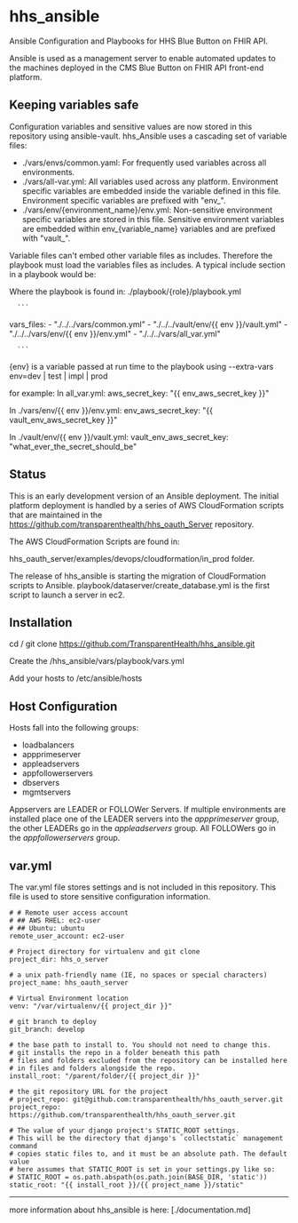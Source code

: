 # hhs_ansible
Ansible Configuration and Playbooks for HHS Blue Button on FHIR API.

Ansible is used as a management server to enable automated updates to the 
machines deployed in the CMS Blue Button on FHIR API front-end platform.

## Keeping variables safe
Configuration variables and sensitive values are now stored in this repository
using ansible-vault. hhs_Ansible uses a cascading set of variable files:

- ./vars/envs/common.yaml: For frequently used variables across all environments.
- ./vars/all-var.yml: All variables used across any platform. Environment specific 
variables are embedded inside the variable defined in this file. Environment specific
variables are prefixed with "env_".
- ./vars/env/{environment_name}/env.yml: Non-sensitive environment specific variables are 
stored in this file. Sensitive environment variables are embedded within env_{variable_name} variables
and are prefixed with "vault_".

Variable files can't embed other variable files as includes. Therefore the 
playbook must load the variables files as includes. A typical include section 
in a playbook would be:

Where the playbook is found in: ./playbook/{role}/playbook.yml

      ```
  vars_files:
    - "./../../vars/common.yml"
    - "./../../vault/env/{{ env }}/vault.yml"
    - "./../../vars/env/{{ env }}/env.yml"
    - "./../../vars/all_var.yml"
      
      ```  
{env} is a variable passed at run time to the playbook using 
--extra-vars env=dev | test | impl | prod

for example:
In all_var.yml:
aws_secret_key: "{{ env_aws_secret_key }}"

In ./vars/env/{{ env }}/env.yml:
env_aws_secret_key: "{{ vault_env_aws_secret_key }}"

In ./vault/env/{{ env }}/vault.yml:
vault_env_aws_secret_key: "what_ever_the_secret_should_be"


## Status
This is an early development version of an Ansible deployment. The initial 
platform deployment is handled by a series of AWS CloudFormation scripts that
are maintained in the https://github.com/transparenthealth/hhs_oauth_Server
repository.

The AWS CloudFormation Scripts are found in:

hhs_oauth_server/examples/devops/cloudformation/in_prod folder.

The release of hhs_ansible is starting the migration of CloudFormation 
scripts to Ansible. playbook/dataserver/create_database.yml is the first
script to launch a server in ec2.

## Installation

cd /
git clone https://github.com/TransparentHealth/hhs_ansible.git

Create the /hhs_ansible/vars/playbook/vars.yml

Add your hosts to /etc/ansible/hosts

## Host Configuration

Hosts fall into the following groups:
 - loadbalancers
 - appprimeserver
 - appleadservers
 - appfollowerservers
 - dbservers
 - mgmtservers

Appservers are LEADER or FOLLOWer Servers. If multiple environments are 
installed place one of the LEADER servers into the _appprimeserver_ group, the
other LEADERs go in the _appleadservers_ group. All FOLLOWers go in the
_appfollowerservers_ group.

## var.yml 

The var.yml file stores settings and is not included in this repository.
This file is used to store sensitive configuration information.


    # # Remote user access account
    # ## AWS RHEL: ec2-user
    # ## Ubuntu: ubuntu
    remote_user_account: ec2-user                           
    
    # Project directory for virtualenv and git clone
    project_dir: hhs_o_server 
    
    # a unix path-friendly name (IE, no spaces or special characters)
    project_name: hhs_oauth_server

    # Virtual Environment location
    venv: "/var/virtualenv/{{ project_dir }}"

    # git branch to deploy
    git_branch: develop
    
    # the base path to install to. You should not need to change this.
    # git installs the repo in a folder beneath this path
    # files and folders excluded from the repository can be installed here
    # in files and folders alongside the repo.
    install_root: "/parent/folder/{{ project_dir }}"
    
    # the git repository URL for the project
    # project_repo: git@github.com:transparenthealth/hhs_oauth_server.git
    project_repo: https://github.com/transparenthealth/hhs_oauth_server.git
    
    # The value of your django project's STATIC_ROOT settings.
    # This will be the directory that django's `collectstatic` management command
    # copies static files to, and it must be an absolute path. The default value 
    # here assumes that STATIC_ROOT is set in your settings.py like so:
    # STATIC_ROOT = os.path.abspath(os.path.join(BASE_DIR, 'static'))
    static_root: "{{ install_root }}/{{ project_name }}/static"    
    
---

more information about hhs_ansible is here: [./documentation.md]